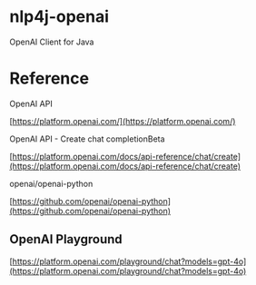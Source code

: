 
# nlp4j-openai

OpenAI Client for Java

# Reference

OpenAI API

[https://platform.openai.com/](https://platform.openai.com/)

OpenAI API - Create chat completionBeta

[https://platform.openai.com/docs/api-reference/chat/create](https://platform.openai.com/docs/api-reference/chat/create)


openai/openai-python

[https://github.com/openai/openai-python](https://github.com/openai/openai-python)


## OpenAI Playground

[https://platform.openai.com/playground/chat?models=gpt-4o](https://platform.openai.com/playground/chat?models=gpt-4o)

